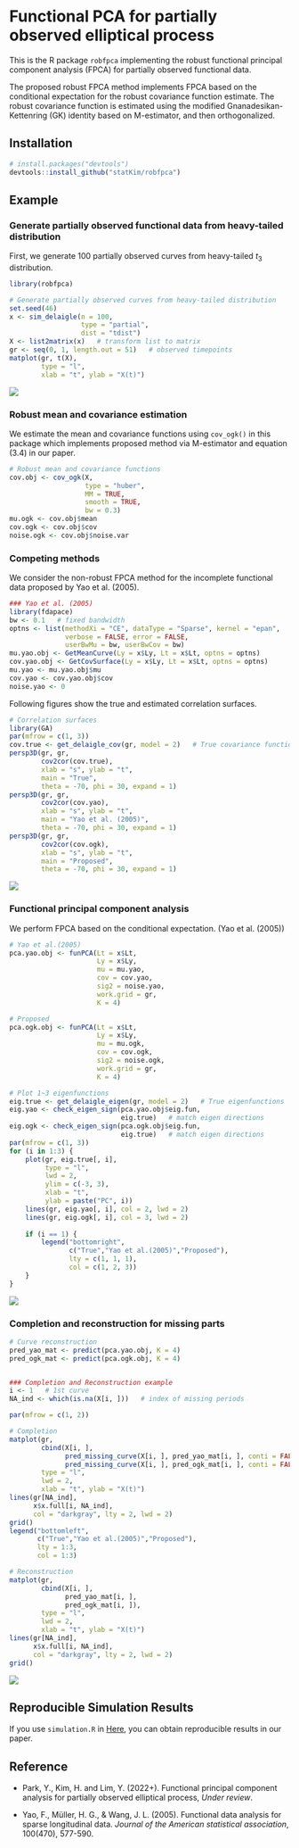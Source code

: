 
# Functional PCA for partially observed elliptical process

This is the R package `robfpca` implementing the robust functional
principal component analysis (FPCA) for partially observed functional
data.

The proposed robust FPCA method implements FPCA based on the conditional
expectation for the robust covariance function estimate. The robust
covariance function is estimated using the modified
Gnanadesikan-Kettenring (GK) identity based on M-estimator, and then
orthogonalized.

## Installation

``` r
# install.packages("devtools")
devtools::install_github("statKim/robfpca")
```

## Example

### Generate partially observed functional data from heavy-tailed distribution

First, we generate 100 partially observed curves from heavy-tailed
*t*<sub>3</sub> distribution.

``` r
library(robfpca)

# Generate partially observed curves from heavy-tailed distribution
set.seed(46)
x <- sim_delaigle(n = 100,
                  type = "partial",
                  dist = "tdist")
X <- list2matrix(x)   # transform list to matrix
gr <- seq(0, 1, length.out = 51)   # observed timepoints
matplot(gr, t(X), 
        type = "l",
        xlab = "t", ylab = "X(t)")
```

![](README_files/figure-gfm/unnamed-chunk-1-1.png)<!-- -->

### Robust mean and covariance estimation

We estimate the mean and covariance functions using `cov_ogk()` in this
package which implements proposed method via M-estimator and equation
(3.4) in our paper.

``` r
# Robust mean and covariance functions
cov.obj <- cov_ogk(X,
                   type = "huber",
                   MM = TRUE,
                   smooth = TRUE,
                   bw = 0.3)
mu.ogk <- cov.obj$mean
cov.ogk <- cov.obj$cov
noise.ogk <- cov.obj$noise.var
```

### Competing methods

We consider the non-robust FPCA method for the incomplete functional
data proposed by Yao et al. (2005).

``` r
### Yao et al. (2005)
library(fdapace)
bw <- 0.1   # fixed bandwidth
optns <- list(methodXi = "CE", dataType = "Sparse", kernel = "epan", 
              verbose = FALSE, error = FALSE,
              userBwMu = bw, userBwCov = bw)
mu.yao.obj <- GetMeanCurve(Ly = x$Ly, Lt = x$Lt, optns = optns)
cov.yao.obj <- GetCovSurface(Ly = x$Ly, Lt = x$Lt, optns = optns)
mu.yao <- mu.yao.obj$mu
cov.yao <- cov.yao.obj$cov
noise.yao <- 0
```

Following figures show the true and estimated correlation surfaces.

``` r
# Correlation surfaces
library(GA)
par(mfrow = c(1, 3))
cov.true <- get_delaigle_cov(gr, model = 2)   # True covariance function
persp3D(gr, gr, 
        cov2cor(cov.true),
        xlab = "s", ylab = "t",
        main = "True",
        theta = -70, phi = 30, expand = 1)
persp3D(gr, gr, 
        cov2cor(cov.yao),
        xlab = "s", ylab = "t", 
        main = "Yao et al. (2005)",
        theta = -70, phi = 30, expand = 1)
persp3D(gr, gr, 
        cov2cor(cov.ogk),
        xlab = "s", ylab = "t",
        main = "Proposed",
        theta = -70, phi = 30, expand = 1)
```

![](README_files/figure-gfm/unnamed-chunk-4-1.png)<!-- -->

### Functional principal component analysis

We perform FPCA based on the conditional expectation. (Yao et
al. (2005))

``` r
# Yao et al.(2005)
pca.yao.obj <- funPCA(Lt = x$Lt, 
                      Ly = x$Ly,
                      mu = mu.yao, 
                      cov = cov.yao, 
                      sig2 = noise.yao,
                      work.grid = gr,
                      K = 4)

# Proposed
pca.ogk.obj <- funPCA(Lt = x$Lt, 
                      Ly = x$Ly,
                      mu = mu.ogk, 
                      cov = cov.ogk, 
                      sig2 = noise.ogk,
                      work.grid = gr,
                      K = 4)
```

``` r
# Plot 1~3 eigenfunctions
eig.true <- get_delaigle_eigen(gr, model = 2)   # True eigenfunctions
eig.yao <- check_eigen_sign(pca.yao.obj$eig.fun, 
                            eig.true)   # match eigen directions
eig.ogk <- check_eigen_sign(pca.ogk.obj$eig.fun, 
                            eig.true)   # match eigen directions
par(mfrow = c(1, 3))
for (i in 1:3) {
    plot(gr, eig.true[, i],
         type = "l",
         lwd = 2,
         ylim = c(-3, 3),
         xlab = "t", 
         ylab = paste("PC", i))
    lines(gr, eig.yao[, i], col = 2, lwd = 2)
    lines(gr, eig.ogk[, i], col = 3, lwd = 2)
    
    if (i == 1) {
        legend("bottomright", 
               c("True","Yao et al.(2005)","Proposed"),
               lty = c(1, 1, 1),
               col = c(1, 2, 3))
    }
}
```

![](README_files/figure-gfm/unnamed-chunk-6-1.png)<!-- -->

### Completion and reconstruction for missing parts

``` r
# Curve reconstruction
pred_yao_mat <- predict(pca.yao.obj, K = 4)
pred_ogk_mat <- predict(pca.ogk.obj, K = 4)


### Completion and Reconstruction example
i <- 1   # 1st curve
NA_ind <- which(is.na(X[i, ]))   # index of missing periods

par(mfrow = c(1, 2))

# Completion
matplot(gr, 
        cbind(X[i, ], 
              pred_missing_curve(X[i, ], pred_yao_mat[i, ], conti = FALSE),
              pred_missing_curve(X[i, ], pred_ogk_mat[i, ], conti = FALSE)),
        type = "l",
        lwd = 2,
        xlab = "t", ylab = "X(t)")
lines(gr[NA_ind], 
      x$x.full[i, NA_ind],
      col = "darkgray", lty = 2, lwd = 2)
grid()
legend("bottomleft", 
       c("True","Yao et al.(2005)","Proposed"),
       lty = 1:3,
       col = 1:3)

# Reconstruction
matplot(gr, 
        cbind(X[i, ], 
              pred_yao_mat[i, ],
              pred_ogk_mat[i, ]),
        type = "l",
        lwd = 2,
        xlab = "t", ylab = "X(t)")
lines(gr[NA_ind], 
      x$x.full[i, NA_ind],
      col = "darkgray", lty = 2, lwd = 2)
grid()
```

![](README_files/figure-gfm/unnamed-chunk-7-1.png)<!-- -->

## Reproducible Simulation Results

If you use `simulation.R` in
[Here](https://github.com/statKim/fpca-partial-obs-ellipt-proc), you can
obtain reproducible results in our paper.

## Reference

-   Park, Y., Kim, H. and Lim, Y. (2022+). Functional principal
    component analysis for partially observed elliptical process, *Under
    review*.

-   Yao, F., Müller, H. G., & Wang, J. L. (2005). Functional data
    analysis for sparse longitudinal data. *Journal of the American
    statistical association*, 100(470), 577-590.
